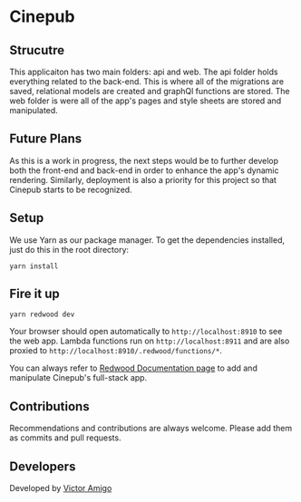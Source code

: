 # Cinepub

## Strucutre
This applicaiton has two main folders: api and web. The api folder holds everything related to the back-end. This is where all of the migrations are saved, relational models are created and graphQl functions are stored. The web folder is were all of the app's pages and style sheets are stored and manipulated. 

## Future Plans
As this is a work in progress, the next steps would be to further develop both the front-end and back-end in order to enhance the app's dynamic rendering. Similarly, deployment is also a priority for this project so that Cinepub starts to be recognized. 

## Setup
We use Yarn as our package manager. To get the dependencies installed, just do this in the root directory:

```terminal
yarn install
```

## Fire it up
```terminal
yarn redwood dev
```

Your browser should open automatically to `http://localhost:8910` to see the web app. Lambda functions run on `http://localhost:8911` and are also proxied to `http://localhost:8910/.redwood/functions/*`. 

You can always refer to [Redwood Documentation page](https://redwoodjs.com/docs/introduction) to add and manipulate Cinepub's full-stack app. 

## Contributions
Recommendations and contributions are always welcome. Please add them as commits and pull requests. 

## Developers
Developed by [Victor Amigo](https://www.linkedin.com/in/victor-amigo/)

